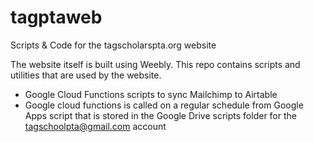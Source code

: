 # tagptaweb
Scripts &amp; Code for the tagscholarspta.org website

The website itself is built using Weebly. This repo contains scripts and utilities that are used by the website.
* Google Cloud Functions scripts to sync Mailchimp to Airtable
* Google cloud functions is called on a regular schedule from Google Apps script that is stored in the Google Drive scripts folder for the tagschoolpta@gmail.com account
